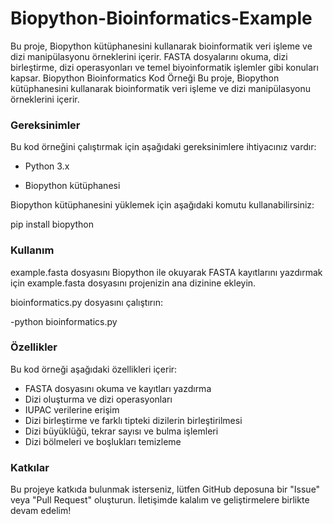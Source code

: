 # Biopython-Bioinformatics-Example
Bu proje, Biopython kütüphanesini kullanarak bioinformatik veri işleme ve dizi manipülasyonu örneklerini içerir. FASTA dosyalarını okuma, dizi birleştirme, dizi operasyonları ve temel biyoinformatik işlemler gibi konuları kapsar.
Biopython Bioinformatics Kod Örneği
Bu proje, Biopython kütüphanesini kullanarak bioinformatik veri işleme ve dizi manipülasyonu örneklerini içerir.

### Gereksinimler
Bu kod örneğini çalıştırmak için aşağıdaki gereksinimlere ihtiyacınız vardır:

- Python 3.x

- Biopython kütüphanesi

Biopython kütüphanesini yüklemek için aşağıdaki komutu kullanabilirsiniz:


pip install biopython


### Kullanım
example.fasta dosyasını Biopython ile okuyarak FASTA kayıtlarını yazdırmak için example.fasta dosyasını projenizin ana dizinine ekleyin.

bioinformatics.py dosyasını çalıştırın:

-python bioinformatics.py

### Özellikler
Bu kod örneği aşağıdaki özellikleri içerir:

- FASTA dosyasını okuma ve kayıtları yazdırma
- Dizi oluşturma ve dizi operasyonları
- IUPAC verilerine erişim
- Dizi birleştirme ve farklı tipteki dizilerin birleştirilmesi
- Dizi büyüklüğü, tekrar sayısı ve bulma işlemleri
- Dizi bölmeleri ve boşlukları temizleme

### Katkılar
Bu projeye katkıda bulunmak isterseniz, lütfen GitHub deposuna bir "Issue" veya "Pull Request" oluşturun. İletişimde kalalım ve geliştirmelere birlikte devam edelim!

